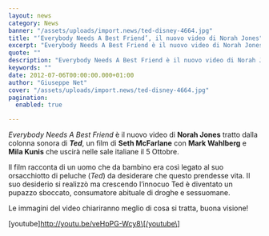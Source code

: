 ```yaml
---
layout: news
category: News
banner: "/assets/uploads/import.news/ted-disney-4664.jpg"
title: "‘Everybody Needs A Best Friend’, il nuovo video di Norah Jones"
excerpt: "Everybody Needs A Best Friend è il nuovo video di Norah Jones tratto dalla colonna sonora di Ted, un film di Seth McFarlane con Mark Wahlberg e Mila Kunis che uscirà nelle sale italiane il 5 Ottobre. Il film racconta di  un uomo che da bambino era così legato al suo orsacchiotto di peluche (Ted) [&hellip"
quote: ""
description: "Everybody Needs A Best Friend è il nuovo video di Norah Jones tratto dalla colonna sonora di Ted, un film di Seth McFarlane con Mark Wahlberg e Mila Kunis che uscirà nelle sale italiane il 5 Ottobre. Il film racconta di  un uomo che da bambino era così legato al suo orsacchiotto di peluche (Ted) [&hellip"
keywords: ""
date: 2012-07-06T00:00:00.000+01:00
author: "Giuseppe Net"
cover: "/assets/uploads/import.news/ted-disney-4664.jpg"
pagination:
  enabled: true

---
```


_Everybody Needs A Best Friend_ è il nuovo video di **Norah Jones** tratto dalla colonna sonora di **_Ted_**, un film di **Seth McFarlane** con **Mark Wahlberg** e **Mila Kunis** che uscirà nelle sale italiane il 5 Ottobre.

Il film racconta di un uomo che da bambino era così legato al suo orsacchiotto di peluche (_Ted_) da desiderare che questo prendesse vita. Il suo desiderio si realizzò ma crescendo l’innocuo Ted è diventato un pupazzo sboccato, consumatore abituale di droghe e sessuomane.

Le immagini del video chiariranno meglio di cosa si tratta, buona visione!

\[youtube\]http://youtu.be/veHpPG-Wcy8\[/youtube\]